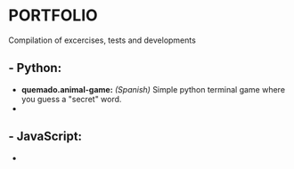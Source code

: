 # PORTFOLIO
Compilation of excercises, tests and developments

## - Python:
  - **quemado.animal-game:** *(Spanish)* Simple python terminal game where you guess a "secret" word.
  - 

## - JavaScript:
  - 
  
